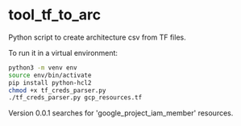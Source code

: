 # tool_tf_to_arc
Python script to create architecture csv from TF files.


To run it in a virtual environment: 

```bash
python3 -m venv env
source env/bin/activate
pip install python-hcl2
chmod +x tf_creds_parser.py
./tf_creds_parser.py gcp_resources.tf
```

Version 0.0.1 searches for 'google_project_iam_member' resources.